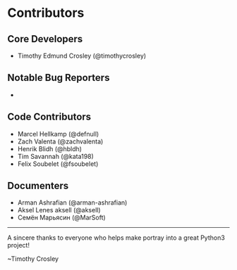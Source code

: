 Contributors
===================

## Core Developers
- Timothy Edmund Crosley (@timothycrosley)

## Notable Bug Reporters
-

## Code Contributors
- Marcel Hellkamp (@defnull)
- Zach Valenta (@zachvalenta)
- Henrik Blidh (@hbldh)
- Tim Savannah (@kata198)
- Felix Soubelet (@fsoubelet)

## Documenters
- Arman Ashrafian (@arman-ashrafian)
- Aksel Lenes aksell (@aksell)
- Семён Марьясин (@MarSoft)

--------------------------------------------

A sincere thanks to everyone who helps make portray into a great Python3 project!

~Timothy Crosley

